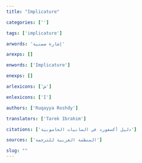```yaml
---
title: "Implicature"

categories: ['']

tags: ['implicature']

arwords: 'إشارة ضمنية'

arexps: []

enwords: ['Implicature']

enexps: []

arlexicons: ['ش']

enlexicons: ['I']

authors: ['Ruqayya Roshdy']

translators: ['Tarek Ibrahim']

citations: ['دليل أكسفورد في السانيات الحاسوبية']

sources: ['المنظمة العربية للترجمة']

slug: ""
---
```

